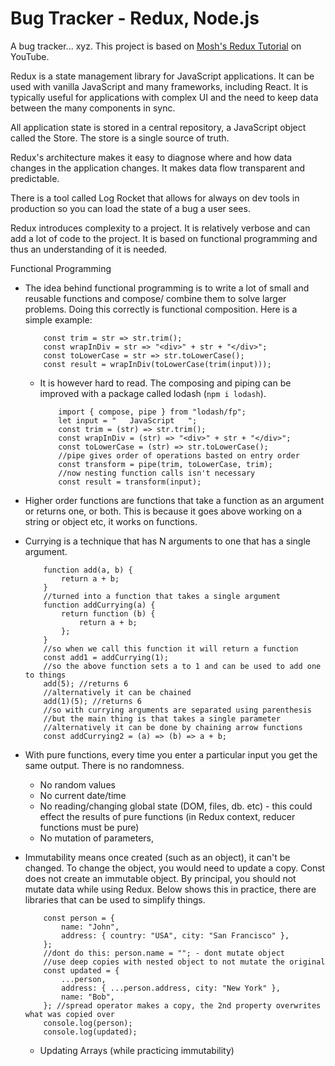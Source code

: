 # Bug Tracker - Redux, Node.js

A bug tracker... xyz. This project is based on [Mosh's Redux Tutorial](https://www.youtube.com/watch?v=poQXNp9ItL4) on YouTube.

Redux is a state management library for JavaScript applications. It can be used with vanilla JavaScript and many frameworks, including React. It is typically useful for applications with complex UI and the need to keep data between the many components in sync.

All application state is stored in a central repository, a JavaScript object called the Store. The store is a single source of truth.

Redux's architecture makes it easy to diagnose where and how data changes in the application changes. It makes data flow transparent and predictable.

There is a tool called Log Rocket that allows for always on dev tools in production so you can load the state of a bug a user sees.

Redux introduces complexity to a project. It is relatively verbose and can add a lot of code to the project. It is based on functional programming and thus an understanding of it is needed.

Functional Programming

-   The idea behind functional programming is to write a lot of small and reusable functions and compose/ combine them to solve larger problems. Doing this correctly is functional composition. Here is a simple example:
    ```
        const trim = str => str.trim();
        const wrapInDiv = str => "<div>" + str + "</div>";
        const toLowerCase = str => str.toLowerCase();
        const result = wrapInDiv(toLowerCase(trim(input)));
    ```
    -   It is however hard to read. The composing and piping can be improved with a package called lodash (`npm i lodash`).
        ```
            import { compose, pipe } from "lodash/fp";
            let input = "   JavaScript   ";
            const trim = (str) => str.trim();
            const wrapInDiv = (str) => "<div>" + str + "</div>";
            const toLowerCase = (str) => str.toLowerCase();
            //pipe gives order of operations basted on entry order
            const transform = pipe(trim, toLowerCase, trim);
            //now nesting function calls isn't necessary
            const result = transform(input);
        ```
-   Higher order functions are functions that take a function as an argument or returns one, or both. This is because it goes above working on a string or object etc, it works on functions.
-   Currying is a technique that has N arguments to one that has a single argument.
    ```
        function add(a, b) {
            return a + b;
        }
        //turned into a function that takes a single argument
        function addCurrying(a) {
            return function (b) {
                return a + b;
            };
        }
        //so when we call this function it will return a function
        const add1 = addCurrying(1);
        //so the above function sets a to 1 and can be used to add one to things
        add(5); //returns 6
        //alternatively it can be chained
        add(1)(5); //returns 6
        //so with currying arguments are separated using parenthesis
        //but the main thing is that takes a single parameter
        //alternatively it can be done by chaining arrow functions
        const addCurrying2 = (a) => (b) => a + b;
    ```
-   With pure functions, every time you enter a particular input you get the same output. There is no randomness.
    -   No random values
    -   No current date/time
    -   No reading/changing global state (DOM, files, db. etc) - this could effect the results of pure functions (in Redux context, reducer functions must be pure)
    -   No mutation of parameters,
-   Immutability means once created (such as an object), it can't be changed. To change the object, you would need to update a copy. Const does not create an immutable object. By principal, you should not mutate data while using Redux. Below shows this in practice, there are libraries that can be used to simplify things.

    ```
        const person = {
            name: "John",
            address: { country: "USA", city: "San Francisco" },
        };
        //dont do this: person.name = ""; - dont mutate object
        //use deep copies with nested object to not mutate the original
        const updated = {
            ...person,
            address: { ...person.address, city: "New York" },
            name: "Bob",
        }; //spread operator makes a copy, the 2nd property overwrites what was copied over
        console.log(person);
        console.log(updated);
    ```

    -   Updating Arrays (while practicing immutability)

        ```

        ```
